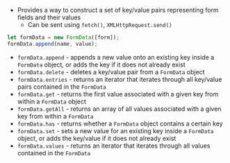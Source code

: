 - Provides a way to construct a set of key/value pairs representing form fields and their values
  - Can be sent using `fetch()`, `XMLHttpRequest.send()`

```js
let formData = new FormData([form]);
formData.append(name, value);
```

- `formData.append` - appends a new value onto an existing key inside a `FormData` object, or adds the key if it does not already exist
- `formData.delete` - deletes a key/value pair from a `FormData` object
- `formData.entries` - returns an iterator that iterates through all key/value pairs contained in the `FormData`
- `formData.get` - returns the first value associated with a given key from within a `FormData` object
- `formData.getAll` - returns an array of all values associated with a given key from within a `FormData`
- `formData.has` - returns whether a `FormData` object contains a certain key
- `formData.set` - sets a new value for an existing key inside a `FormData` object, or adds the key/value if it does not already exist
- `formData.values` - returns an iterator that iterates through all values contained in the `FormData`
